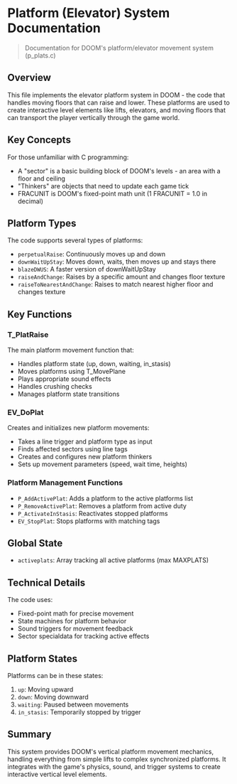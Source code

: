 # Platform (Elevator) System Documentation
> Documentation for DOOM's platform/elevator movement system (p_plats.c)

## Overview
This file implements the elevator platform system in DOOM - the code that handles moving floors that can raise and lower. These platforms are used to create interactive level elements like lifts, elevators, and moving floors that can transport the player vertically through the game world.

## Key Concepts
For those unfamiliar with C programming:
- A "sector" is a basic building block of DOOM's levels - an area with a floor and ceiling
- "Thinkers" are objects that need to update each game tick
- FRACUNIT is DOOM's fixed-point math unit (1 FRACUNIT = 1.0 in decimal)

## Platform Types
The code supports several types of platforms:
- `perpetualRaise`: Continuously moves up and down
- `downWaitUpStay`: Moves down, waits, then moves up and stays there
- `blazeDWUS`: A faster version of downWaitUpStay
- `raiseAndChange`: Raises by a specific amount and changes floor texture
- `raiseToNearestAndChange`: Raises to match nearest higher floor and changes texture

## Key Functions

### T_PlatRaise
The main platform movement function that:
- Handles platform state (up, down, waiting, in_stasis)
- Moves platforms using T_MovePlane
- Plays appropriate sound effects
- Handles crushing checks
- Manages platform state transitions

### EV_DoPlat
Creates and initializes new platform movements:
- Takes a line trigger and platform type as input
- Finds affected sectors using line tags
- Creates and configures new platform thinkers
- Sets up movement parameters (speed, wait time, heights)

### Platform Management Functions
- `P_AddActivePlat`: Adds a platform to the active platforms list
- `P_RemoveActivePlat`: Removes a platform from active duty
- `P_ActivateInStasis`: Reactivates stopped platforms
- `EV_StopPlat`: Stops platforms with matching tags

## Global State
- `activeplats`: Array tracking all active platforms (max MAXPLATS)

## Technical Details
The code uses:
- Fixed-point math for precise movement
- State machines for platform behavior
- Sound triggers for movement feedback
- Sector specialdata for tracking active effects

## Platform States
Platforms can be in these states:
1. `up`: Moving upward
2. `down`: Moving downward
3. `waiting`: Paused between movements
4. `in_stasis`: Temporarily stopped by trigger

## Summary
This system provides DOOM's vertical platform movement mechanics, handling everything from simple lifts to complex synchronized platforms. It integrates with the game's physics, sound, and trigger systems to create interactive vertical level elements.
